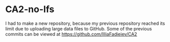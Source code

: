 # CA2-no-lfs
I had to make a new repository, because my previous repository reached its limit due to uploading large data files to GitHub. Some of the previous commits can be viewed at https://github.com/IlliaFadieiev/CA2
